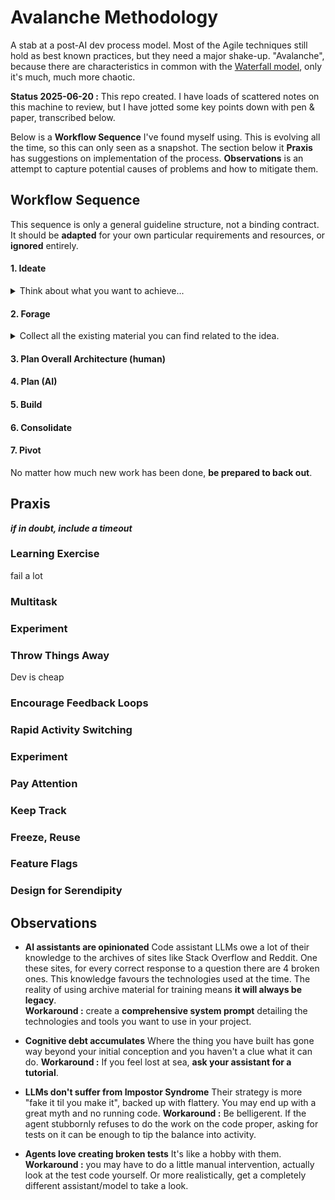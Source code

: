 # Avalanche Methodology

A stab at a post-AI dev process model. Most of the Agile techniques still hold as best known practices, but they need a major shake-up. "Avalanche", because there are characteristics in common with the [Waterfall model](https://en.wikipedia.org/wiki/Waterfall_model), only it's much, much more chaotic.

**Status 2025-06-20 :** This repo created. I have loads of scattered notes on this machine to review, but I have jotted some key points down with pen & paper, transcribed below.

Below is a **Workflow Sequence** I've found myself using. This is evolving all the time, so this can only seen as a snapshot. The section below it **Praxis** has suggestions on implementation of the process. **Observations** is an attempt to capture potential causes of problems and how to mitigate them.

## Workflow Sequence

This sequence is only a general guideline structure, not a binding contract. It should be **adapted** for your own particular requirements and resources, or **ignored** entirely.

#### 1. Ideate
<details>
  <summary>Think about what you want to achieve...</summary>
  <p>as you might traditionally, with brainstorming, pondering on a dog walk etc. Keeping plans realistic used to be a problem, every developer has has their fingers burnt. But now the rules have changed - **Think Big!** Don't fear being over-ambitious.</p>
</details>

#### 2. Forage
<details>
  <summary>Collect all the existing material you can find related to the idea.</summary>
  <p>Time spent on research has always had value; reuse of existing code has always saved time. *On the shoulders of...* Now LLMs can interpret pretty much anything, the value of foraging has gone up orders of magnitude. Give a plan-mode assistant a couple of academic papers about a system, get it to create a strategy for implementation.
    Say there's a lib you would like to use in your project, except it's in Python and you're using Javascript. Simply have a code assistant port it. *This works best for smallish projects. For a particular tool I did exactly this. First I got Claude to help me write a detailed system prompt describing the target system/libs/style. Then used [Repomix](https://repomix.com/) to package up the Python codebase and stuck these in a Claude Project. The first pass was near enough to be able to take to VS Code and quasi-manually get working. Very few hours.*</p>
</details>

#### 3. Plan Overall Architecture (human)

#### 4. Plan (AI)

#### 5. Build

#### 6. Consolidate


#### 7. Pivot

No matter how much new work has been done, **be prepared to back out**.

## Praxis

_**if in doubt, include a timeout**_

### Learning Exercise
fail a lot
### Multitask
### Experiment
### Throw Things Away
Dev is cheap
### Encourage Feedback Loops
### Rapid Activity Switching
### Experiment
### Pay Attention
### Keep Track
### Freeze, Reuse
### Feature Flags
### Design for Serendipity

## Observations

* **AI assistants are opinionated**
Code assistant LLMs owe a lot of their knowledge to the archives of sites like Stack Overflow and Reddit. One these sites, for every correct response to a question there are 4 broken ones. This knowledge favours the technologies used at the time. The reality of using archive material for training means **it will always be legacy**.  
**Workaround :** create a **comprehensive system prompt** detailing the technologies and tools you want to use in your project.  

* **Cognitive debt accumulates**
Where the thing you have built has gone way beyond your initial conception and you haven't a clue what it can do. **Workaround :** If you feel lost at sea, **ask your assistant for a tutorial**.

* **LLMs don't suffer from Impostor Syndrome**
Their strategy is more "fake it til you make it", backed up with flattery. You may end up with a great myth and no running code.
**Workaround :** Be belligerent. If the agent stubbornly refuses to do the work on the code proper, asking for tests on it can be enough to tip the balance into activity.

* **Agents love creating broken tests**
It's like a hobby with them.
**Workaround :** you may have to do a little manual intervention, actually look at the test code yourself. Or more realistically, get a completely different assistant/model to take a look.
